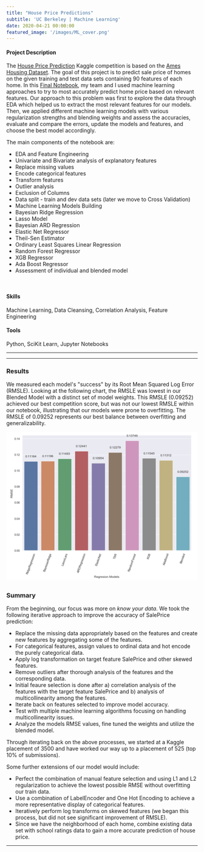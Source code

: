 ```yaml
---
title: "House Price Predictions"
subtitle: 'UC Berkeley | Machine Learning'
date: 2020-04-21 00:00:00
featured_image: '/images/ML_cover.png'
---
```


<!-- ![](/images/impact_chart.png) -->

<!-- ## About the Project -->

#### Project Description

The <a href="https://github.com/allison-godfrey/w207-final-group-project/blob/master/W207_Predict_Property_Sale_Price.ipynb">House Price Prediction</a> Kaggle competition is based on the <a href="http://jse.amstat.org/v19n3/decock.pdf">Ames Housing Dataset</a>. The goal of this project is to predict sale price of homes on the given training and test data sets containing 90 features of each home. 
In this <a href="https://github.com/allison-godfrey/w207-final-group-project/blob/master/W207_Predict_Property_Sale_Price.ipynb">Final Notebook</a>, my team and I used machine learning approaches to try to most accurately predict home price based on relevant features. Our approach to this problem was first to explore the data through EDA which helped us to extract the most relevant features for our models. Then, we applied different machine learning models with various regularization strengths and blending weights and assess the accuracies, evaluate and compare the errors, update the models and features, and choose the best model accordingly. 

The main components of the notebook are:

* EDA and Feature Engineering
* Univariate and Bivariate analysis of explanatory features
* Replace missing values
* Encode categorical features
* Transform features
* Outlier analysis
* Exclusion of Columns
* Data split - train and dev data sets (later we move to Cross Validation)
* Machine Learning Models Building
* Bayesian Ridge Regression
* Lasso Model
* Bayesian ARD Regression
* Elastic Net Regressor
* Theil-Sen Estimator
* Ordinary Least Squares Linear Regression
* Random Forest Regressor
* XGB Regressor
* Ada Boost Regressor
* Assessment of individual and blended model
<br>

#### Skills

Machine Learning, Data Cleansing, Correlation Analysis, Feature Engineering

#### Tools

Python, SciKit Learn, Jupyter Notebooks

<!-- The theme also supports markdown tables:

| Item                 | Author        | Supports tables? | Price |
|----------------------|---------------|------------------|-------|
| Duet Jekyll Theme    | Jekyll Themes | Yes              | $49   |
| Index Jekyll Theme   | Jekyll Themes | Yes              | $49   |
| Journal Jekyll Theme | Jekyll Themes | Yes              | $49   |

And footnotes[^1], which link to explanations[^2] at the bottom of the page[^3].

[^1]: Beautiful modern, minimal theme design.
[^2]: Powerful features to show off your work.
[^3]: Maintained and supported by the theme developer.

You can throw in some horizontal rules too:
 -->
---

<!-- ### Image galleries

Here's a really neat custom feature we added – galleries:

<div class="gallery" data-columns="3">
	<img src="/images/demo/demo-portrait.jpg">
	<img src="/images/demo/demo-landscape.jpg">
	<img src="/images/demo/demo-square.jpg">
	<img src="/images/demo/demo-landscape-2.jpg">
</div>

Inspired by the Galleries feature from WordPress, we've made it easy to create grid layouts for your images. Just use a bit of simple HTML in your post to create a masonry grid image layout:

```html
<div class="gallery" data-columns="3">
    <img src="/images/demo/demo-portrait.jpg">
    <img src="/images/demo/demo-landscape.jpg">
    <img src="/images/demo/demo-square.jpg">
    <img src="/images/demo/demo-landscape-2.jpg">
</div>
```

*See what we did there? Code and syntax highlighting is built-in too!*

Change the number inside the 'columns' setting to create different types of gallery for all kinds of purposes. You can even click on each image to seamlessly enlarge it on the page. -->

---

### Results

We measured each model's "success" by its Root Mean Squared Log Error (RMSLE). Looking at the following chart, the RMSLE was lowest in our Blended Model with a distinct set of model weights. This RMSLE (0.09252) achieved our best competition score, but was not our lowest RMSLE within our notebook, illustrating that our models were prone to overfitting. The RMSLE of 0.09252 represents our best balance between overfitting and generalizability. 

<img src="/images/RMSE_analysis.png">


### Summary

From the beginning, our focus was more on *know your data*. We took the following iterative approach to improve the accuracy of SalePrice prediction:

* Replace the missing data appropriately based on the features and create new features by aggregating some of the features.
* For categorical features, assign values to ordinal data and hot encode the purely categorical data.
* Apply log transformation on target feature SalePrice and other skewed features.
* Remove outliers after thorough analysis of the features and the corresponding data.
* Initial feaure selection is done after a) correlation analysis of the features with the target feature SalePrice and b) analysis of multicollinearity among the features.
* Iterate back on features selected to improve model accuracy. 
* Test with multiple machine learning algorithms focusing on handling multicollinearity issues.
* Analyze the models RMSE values, fine tuned the weights and utilize the blended model.

Through iterating back on the above processes, we started at a Kaggle placement of 3500 and have worked our way up to a placement of 525 (top 10% of submissions). 


Some further extensions of our model would include:
* Perfect the combination of manual feature selection and using L1 and L2 regularization to achieve the lowest possible RMSE without overfitting our train data.
* Use a combination of LabelEncoder and One Hot Encoding to achieve a more representative display of categorical features.
* Iteratively perform log transforms on skewed features (we began this process, but did not see significant improvement of RMSLE).
* Since we have the neighborhood of each home, combine existing data set with school ratings data to gain a more accurate prediction of house price. 


---



